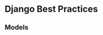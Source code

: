 # Django Best Practices

## Models

<!--
- You don't need and should not alter default pk field if you don't want to use it as part of the url. Leave pk as it is, don't change it. Make a new uuid field or slug field or whatever unique identifier you prefer, and use it as part of the url.
- Each model must have a get_pk_related_field_data method which is used to create a representation of an object in a serializer relationship.
-->
